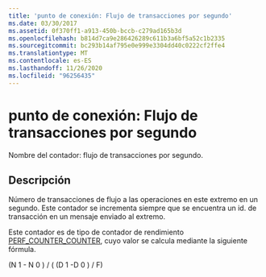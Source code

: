 ```yaml
---
title: 'punto de conexión: Flujo de transacciones por segundo'
ms.date: 03/30/2017
ms.assetid: 0f370ff1-a913-450b-bccb-c279ad165b3d
ms.openlocfilehash: b814d7ca9e286426289c611b3a6bf5a52c1b2335
ms.sourcegitcommit: bc293b14af795e0e999e3304dd40c0222cf2ffe4
ms.translationtype: MT
ms.contentlocale: es-ES
ms.lasthandoff: 11/26/2020
ms.locfileid: "96256435"
---
```

# <a name="endpoint-transactions-flowed-per-second"></a>punto de conexión: Flujo de transacciones por segundo

Nombre del contador: flujo de transacciones por segundo.  
  
## <a name="description"></a>Descripción  

 Número de transacciones de flujo a las operaciones en este extremo en un segundo. Este contador se incrementa siempre que se encuentra un id. de transacción en un mensaje enviado al extremo.  
  
 Este contador es de tipo de contador de rendimiento [PERF_COUNTER_COUNTER](/previous-versions/windows/it-pro/windows-server-2003/cc740048(v=ws.10)), cuyo valor se calcula mediante la siguiente fórmula.  
  
 (N 1 - N 0 ) / ( (D 1 -D 0 ) / F)
